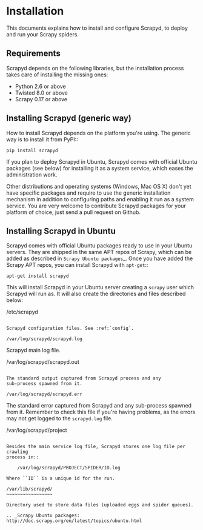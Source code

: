 Installation
============

This documents explains how to install and configure Scrapyd, to deploy and run
your Scrapy spiders.

Requirements
------------

Scrapyd depends on the following libraries, but the installation process
takes care of installing the missing ones:

* Python 2.6 or above
* Twisted 8.0 or above
* Scrapy 0.17 or above

Installing Scrapyd (generic way)
--------------------------------

How to install Scrapyd depends on the platform you're using. The generic way is
to install it from PyPI::

    pip install scrapyd

If you plan to deploy Scrapyd in Ubuntu, Scrapyd comes with official Ubuntu
packages (see below) for installing it as a system service, which eases the
administration work.

Other distributions and operating systems (Windows, Mac OS X) don't yet have
specific packages and require to use the generic installation mechanism in
addition to configuring paths and enabling it run as a system service. You are
very welcome to contribute Scrapyd packages for your platform of choice, just
send a pull request on Github.


Installing Scrapyd in Ubuntu
----------------------------

Scrapyd comes with official Ubuntu packages ready to use in your Ubuntu
servers. They are shipped in the same APT repos of Scrapy, which can be added
as described in `Scrapy Ubuntu packages`_. Once you have added the Scrapy APT
repos, you can install Scrapyd with ``apt-get``::

    apt-get install scrapyd

This will install Scrapyd in your Ubuntu server creating a ``scrapy`` user
which Scrapyd will run as. It will also create the directories and files
described below:

/etc/scrapyd
~~~~~~~~~~~~

Scrapyd configuration files. See :ref:`config`.

/var/log/scrapyd/scrapyd.log
~~~~~~~~~~~~~~~~~~~~~~~~~~~~

Scrapyd main log file.

/var/log/scrapyd/scrapyd.out
~~~~~~~~~~~~~~~~~~~~~~~~~~~~

The standard output captured from Scrapyd process and any
sub-process spawned from it.

/var/log/scrapyd/scrapyd.err
~~~~~~~~~~~~~~~~~~~~~~~~~~~~

The standard error captured from Scrapyd and any sub-process spawned
from it. Remember to check this file if you're having problems, as the errors
may not get logged to the ``scrapyd.log`` file.

/var/log/scrapyd/project
~~~~~~~~~~~~~~~~~~~~~~~~

Besides the main service log file, Scrapyd stores one log file per crawling
process in::

    /var/log/scrapyd/PROJECT/SPIDER/ID.log

Where ``ID`` is a unique id for the run.

/var/lib/scrapyd/
~~~~~~~~~~~~~~~~~

Directory used to store data files (uploaded eggs and spider queues).

.. _Scrapy Ubuntu packages: http://doc.scrapy.org/en/latest/topics/ubuntu.html
